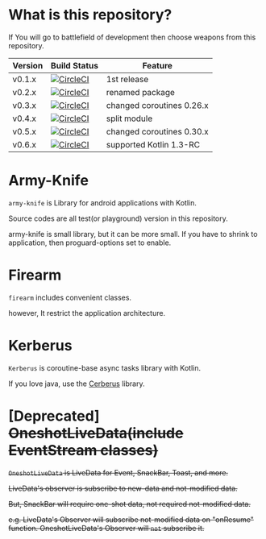# What is this repository?

If You will go to battlefield of development then choose weapons from this repository.

|Version|Build Status| Feature |
|----|----|----|
|v0.1.x|[![CircleCI](https://circleci.com/gh/eaglesakura/army-knife/tree/v0.1.x.svg?style=svg&circle-token=a26b28c5daa1b5160b87c3501747f8ae21990295)](https://circleci.com/gh/eaglesakura/army-knife/tree/v0.1.x)| 1st release |
|v0.2.x|[![CircleCI](https://circleci.com/gh/eaglesakura/army-knife/tree/v0.2.x.svg?style=svg)](https://circleci.com/gh/eaglesakura/army-knife/tree/v0.2.x)| renamed package |
|v0.3.x|[![CircleCI](https://circleci.com/gh/eaglesakura/army-knife/tree/v0.3.x.svg?style=svg&circle-token=a26b28c5daa1b5160b87c3501747f8ae21990295)](https://circleci.com/gh/eaglesakura/army-knife/tree/v0.3.x)| changed coroutines 0.26.x |
|v0.4.x|[![CircleCI](https://circleci.com/gh/eaglesakura/army-knife/tree/v0.4.x.svg?style=svg&circle-token=a26b28c5daa1b5160b87c3501747f8ae21990295)](https://circleci.com/gh/eaglesakura/army-knife/tree/v0.4.x)| split module |
|v0.5.x|[![CircleCI](https://circleci.com/gh/eaglesakura/army-knife/tree/v0.5.x.svg?style=svg&circle-token=a26b28c5daa1b5160b87c3501747f8ae21990295)](https://circleci.com/gh/eaglesakura/army-knife/tree/v0.5.x)| changed coroutines 0.30.x |
|v0.6.x|[![CircleCI](https://circleci.com/gh/eaglesakura/army-knife/tree/v0.6.x.svg?style=svg&circle-token=a26b28c5daa1b5160b87c3501747f8ae21990295)](https://circleci.com/gh/eaglesakura/army-knife/tree/v0.6.x)| supported Kotlin 1.3-RC |


# Army-Knife

`army-knife` is Library for android applications with Kotlin.

Source codes are all test(or playground) version in this repository.

army-knife is small library, but it can be more small.
If you have to shrink to application, then proguard-options set to enable.

# Firearm

`firearm` includes convenient classes.

however, It restrict the application architecture.

# Kerberus

`Kerberus` is coroutine-base async tasks library with Kotlin.

If you love java, use the [Cerberus](https://github.com/eaglesakura/cerberus) library.

# [Deprecated] ~~OneshotLiveData(include EventStream classes)~~

~~`OneshotLiveData` is LiveData for Event, SnackBar, Toast, and more.~~

~~LiveData's observer is subscribe to new-data and not-modified data.~~

~~But, SnackBar will require one-shot data, not required not-modified data.~~

~~e.g. LiveData's Observer will subscribe not-modified data on "onResume" function. OneshotLiveData's Observer will `not` subscribe it.~~
